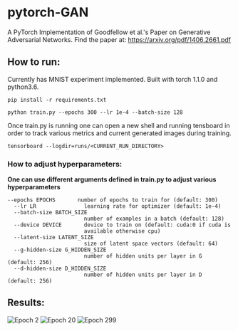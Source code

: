 # pytorch-GAN
A PyTorch Implementation of Goodfellow et al.'s Paper on Generative Adversarial Networks. Find the paper at: https://arxiv.org/pdf/1406.2661.pdf

## How to run:
Currently has MNIST experiment implemented. Built with torch 1.1.0 and python3.6.

`pip install -r requirements.txt`

`python train.py --epochs 300 --lr 1e-4 --batch-size 128`

Once train.py is running one can open a new shell and running tensboard in order to track various metrics and current generated images during training.

`tensorboard --logdir=runs/<CURRENT_RUN_DIRECTORY>`

### How to adjust hyperparameters: 
**One can use different arguments defined in train.py to adjust various hyperparameters**

```
--epochs EPOCHS       number of epochs to train for (default: 300)
  --lr LR               learning rate for optimizer (default: 1e-4)
  --batch-size BATCH_SIZE
                        number of examples in a batch (default: 128)
  --device DEVICE       device to train on (default: cuda:0 if cuda is
                        available otherwise cpu)
  --latent-size LATENT_SIZE
                        size of latent space vectors (default: 64)
  --g-hidden-size G_HIDDEN_SIZE
                        number of hidden units per layer in G (default: 256)
  --d-hidden-size D_HIDDEN_SIZE
                        number of hidden units per layer in D (default: 256)
```

## Results:
![Epoch 2](https://i.imgur.com/MbMaKga.png) ![Epoch 20](https://i.imgur.com/W2po4XH.png) ![Epoch 299](https://i.imgur.com/XggRWHk.png)
